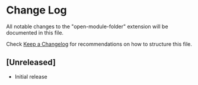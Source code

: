 # Change Log

All notable changes to the "open-module-folder" extension will be documented in this file.

Check [Keep a Changelog](http://keepachangelog.com/) for recommendations on how to structure this file.

## [Unreleased]

- Initial release